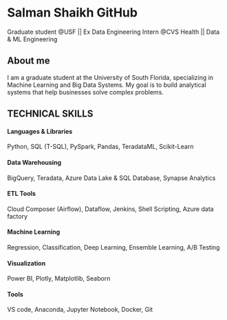 # Salman Shaikh GitHub

Graduate student @USF || Ex Data Engineering Intern @CVS Health || Data & ML Engineering

## About me 
I am a graduate student at the University of South Florida, specializing in Machine Learning and Big Data Systems. My goal is to build analytical systems that help businesses solve complex problems.

## TECHNICAL SKILLS

#### Languages & Libraries       
Python, SQL (T-SQL), PySpark, Pandas, TeradataML, Scikit-Learn

#### Data Warehousing         
BigQuery, Teradata, Azure Data Lake & SQL Database, Synapse Analytics

#### ETL Tools                 
Cloud Composer (Airflow), Dataflow, Jenkins, Shell Scripting, Azure data factory

#### Machine Learning           
Regression, Classification, Deep Learning, Ensemble Learning, A/B Testing

#### Visualization           
Power BI, Plotly, Matplotlib, Seaborn

#### Tools
VS code, Anaconda, Jupyter Notebook, Docker, Git





